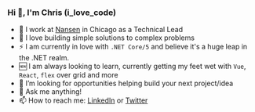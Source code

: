 ### Hi 👋, I'm Chris (i_love_code)

- 🏢 I work at [Nansen](https://nansen.com) in Chicago as a Technical Lead
- 💖 I love building simple solutions to complex problems
- ⚡ I am currently in love with `.NET Core/5` and believe it's a huge leap in the .NET realm.
- 🆕 I am always looking to learn, currently getting my feet wet with `Vue`, `React`, `flex` over grid and more
- 👯 I’m looking for opportunities helping build your next project/idea
- 💬 Ask me anything!
- 📫 How to reach me: [LinkedIn](https://www.linkedin.com/in/ilovecode/) or [Twitter](https://twitter.com/thetypicaldev)
